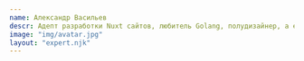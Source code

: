 ```yaml
---
name: Александр Васильев
descr: Адепт разработки Nuxt сайтов, любитель Golang, полудизайнер, а ещё использует Arch и ищет выход из Neovim
image: "img/avatar.jpg"
layout: "expert.njk"
---
```

